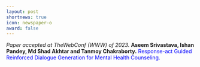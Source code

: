 ```yaml
---
layout: post
shortnews: true
icon: newspaper-o
award: false
---
```


<i>Paper accepted at TheWebConf (WWW) of 2023. </i> <b>Aseem Srivastava, Ishan Pandey, Md Shad Akhtar and Tanmoy Chakraborty.</b> <font color="blue">Response-act Guided Reinforced Dialogue Generation for Mental Health Counseling.</font>
